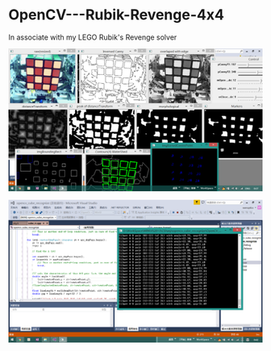 # OpenCV---Rubik-Revenge-4x4

In associate with my LEGO Rubik's Revenge solver

![](https://github.com/wenoptics/OpenCV---Rubik-Revenge-4x4/blob/master/screenShot/20160621-newAlg-particial-0.png?raw=true)

![A-D pair debug](https://github.com/wenoptics/OpenCV---Rubik-Revenge-4x4/blob/master/screenShot/20160621-newAlg-particial-1.png?raw=true)



